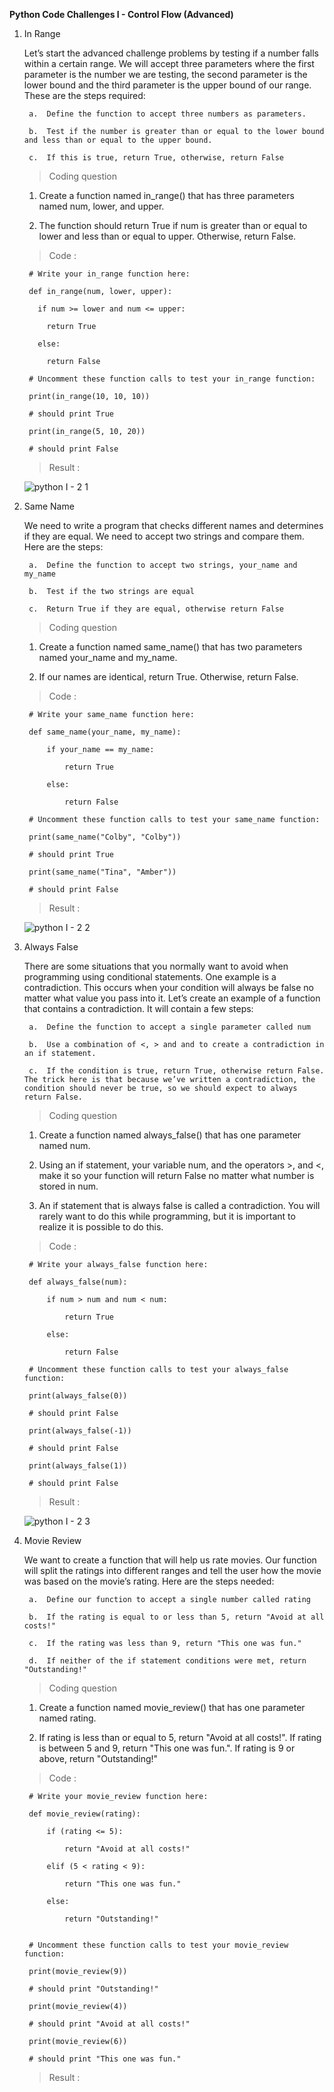 **Python Code Challenges I - Control Flow (Advanced)**

1. In Range

    Let’s start the advanced challenge problems by testing if a number falls within a certain range. We will accept three parameters where the first parameter is the number we are testing, the second parameter is the lower bound and the third parameter is the upper bound of our range. These are the steps required:

        a.  Define the function to accept three numbers as parameters.
  
        b.  Test if the number is greater than or equal to the lower bound and less than or equal to the upper bound.
  
        c.  If this is true, return True, otherwise, return False

      >   Coding question

    1.  Create a function named in_range() that has three parameters named num, lower, and upper.
    
    2.  The function should return True if num is greater than or equal to lower and less than or equal to upper. Otherwise, return False.
  
    >   Code :

        # Write your in_range function here:

        def in_range(num, lower, upper):
  
          if num >= lower and num <= upper:
    
            return True
  
          else:
    
            return False

        # Uncomment these function calls to test your in_range function:

        print(in_range(10, 10, 10))

        # should print True

        print(in_range(5, 10, 20))

        # should print False

    >   Result :
  
      ![python I - 2 1](https://user-images.githubusercontent.com/74751990/189597019-01fee086-bb99-4312-8dfd-f4bf2584db7f.jpg)

2. Same Name
  
    We need to write a program that checks different names and determines if they are equal. We need to accept two strings and compare them. Here are the steps:

        a.  Define the function to accept two strings, your_name and my_name
        
        b.  Test if the two strings are equal
        
        c.  Return True if they are equal, otherwise return False

      >   Coding question
  
    1.  Create a function named same_name() that has two parameters named your_name and my_name.

    2.  If our names are identical, return True. Otherwise, return False.
    
      >   Code :
            
        # Write your same_name function here:
      
        def same_name(your_name, my_name):
  
            if your_name == my_name:
    
                return True
  
            else:
    
                return False

        # Uncomment these function calls to test your same_name function:

        print(same_name("Colby", "Colby"))

        # should print True

        print(same_name("Tina", "Amber"))

        # should print False

    >   Result :

      ![python I - 2 2](https://user-images.githubusercontent.com/74751990/189800524-64b207b3-7d01-4309-97a7-5e8488030de7.jpg)

3. Always False

    There are some situations that you normally want to avoid when programming using conditional statements. One example is a contradiction. This occurs when your condition will always be false no matter what value you pass into it. Let’s create an example of a function that contains a contradiction. It will contain a few steps:

        a.  Define the function to accept a single parameter called num

        b.  Use a combination of <, > and and to create a contradiction in an if statement.

        c.  If the condition is true, return True, otherwise return False. The trick here is that because we’ve written a contradiction, the condition should never be true, so we should expect to always return False.      
      
      >   Coding question     

    1.  Create a function named always_false() that has one parameter named num.

    2.  Using an if statement, your variable num, and the operators >, and <, make it so your function will return False no matter what number is stored in num.

    3.  An if statement that is always false is called a contradiction. You will rarely want to do this while programming, but it is important to realize it is possible to do this.

      >   Code :

        # Write your always_false function here:

        def always_false(num):
    
            if num > num and num < num:
    
                return True

            else:

                return False

        # Uncomment these function calls to test your always_false function:

        print(always_false(0))

        # should print False

        print(always_false(-1))

        # should print False

        print(always_false(1))

        # should print False

      >   Result :

      ![python I - 2 3](https://user-images.githubusercontent.com/74751990/190114639-42e7ec77-af5c-44cf-b22b-0f5de2456911.jpg)

4. Movie Review

    We want to create a function that will help us rate movies. Our function will split the ratings into different ranges and tell the user how the movie was based on the movie’s rating. Here are the steps needed:

        a.  Define our function to accept a single number called rating
        
        b.  If the rating is equal to or less than 5, return "Avoid at all costs!"
        
        c.  If the rating was less than 9, return "This one was fun."
        
        d.  If neither of the if statement conditions were met, return "Outstanding!"

      >   Coding question     

    1.  Create a function named movie_review() that has one parameter named rating.

    2.  If rating is less than or equal to 5, return "Avoid at all costs!". If rating is between 5 and 9, return "This one was fun.". If rating is 9 or above, return "Outstanding!"

      >   Code :

        # Write your movie_review function here:

        def movie_review(rating):

            if (rating <= 5):

                return "Avoid at all costs!"

            elif (5 < rating < 9):

                return "This one was fun."

            else:

                return "Outstanding!"


        # Uncomment these function calls to test your movie_review function:
        
        print(movie_review(9))
        
        # should print "Outstanding!"
        
        print(movie_review(4))
        
        # should print "Avoid at all costs!"
        
        print(movie_review(6))
        
        # should print "This one was fun."

      >   Result :





